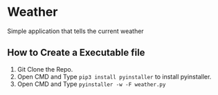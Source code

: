# Weather
Simple application that tells the current weather


<h2>How to Create a Executable file</h2>

1) Git Clone the Repo. <br>
2) Open CMD and Type <code>pip3 install pyinstaller</code> to install pyinstaller.<br>
3) Open CMD and Type <code>pyinstaller -w -F weather.py</code><br>
